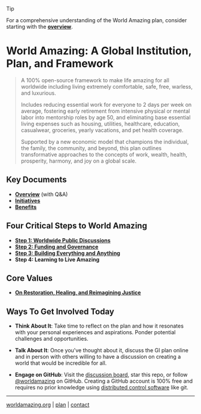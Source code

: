 > [!TIP]
> For a comprehensive understanding of the World Amazing plan, consider starting with the [**overview**](docs/overview.md).

# World Amazing: A Global Institution, Plan, and Framework
> A 100% open-source framework to make life amazing for all worldwide including living extremely comfortable, safe, free, warless, and luxurious.
>
> Includes reducing essential work for everyone to 2 days per week on average, fostering early retirement from intensive physical or mental labor into mentorship roles by age 50, and eliminating base essential living expenses such as housing, utilities, healthcare, education, casualwear, groceries, yearly vacations, and pet health coverage.
>
> Supported by a new economic model that champions the individual, the family, the community, and beyond, this plan outlines transformative approaches to the concepts of work, wealth, health, prosperity, harmony, and joy on a global scale.

## Key Documents
- [**Overview**](docs/overview.md) (with Q&A)
- [**Initiatives**](docs/initiatives.md)
- [**Benefits**](docs/benefits.md)

## Four Critical Steps to World Amazing
- [**Step 1: Worldwide Public Discussions**](docs/discussions.md)
- [**Step 2: Funding and Governance**](docs/funding.md)
- [**Step 3: Building Everything and Anything**](docs/implementation.md)
- **Step 4: Learning to Live Amazing**

## Core Values
- [**On Restoration, Healing, and Reimagining Justice**](/docs/values/justice.md)

## Ways To Get Involved Today
- **Think About It**: Take time to reflect on the plan and how it resonates with your personal experiences and aspirations. Ponder potential challenges and opportunities.

- **Talk About It**: Once you've thought about it, discuss the GI plan online and in person with others willing to have a discussion on creating a world that would be incredible for all.

- **Engage on GitHub**: Visit the [discussion board](https://github.com/worldamazing/plan/discussions), star this repo, or follow [@worldamazing](https://github.com/worldamazing) on GitHub. Creating a GitHub account is 100% free and requires no prior knowledge using [distributed control software](https://simple.wikipedia.org/wiki/Distributed_revision_control) like git.

<!--
## A Quick Note
> As you explore this documentation, you may encounter references to *whomanatee*, a proposed name for the GI. This name, like every part of the plan, is open to change as the vision evolves through collective input.
>
> You are encouraged to explore, contribute, and help refine the ideas presented. Visit the [**overview**](docs/overview.md) to begin or browse other sections for more insight. If you notice areas for refinement, or if you have feedback to offer, you can submit suggestions via the [discussion board](https://github.com/whomanatee/plan/discussions) or email human@whomanatee.org.
>
> Together, we can build a world defined by peace, prosperity, harmony, and joy for all.  
-->

<!--
## Our Potential Future
- [**Mental Health**](docs/vision/mental-health.md)
- [**Creativity and Human Potential**](docs/vision/human-potential.md)
- [**Openness and Empowerment**](docs/vision/openness-empowerment.md)
-->

<!--
## Case Studies: Before and After
- [**A World United**](docs/case-study/global.md)
- [**Transforming Suffering into Lessons**](docs/case-study/suffering.md)
- [**Maria's Renewed Hope**](docs/case-study/maria.md)
- [**John's New Foundations**](docs/case-study/john.md)
- [**The Washingtons' Community Revival**](docs/case-study/the-washingtons.md)
- [**The Hills' Community Engagement**](docs/case-study/the-hills.md)
- [**The Al-Hayek's Cultural Renaissance**](docs/case-study/the-al-hayeks.md)
- [**The Golan's Unity Through Diversity**](docs/case-study/the-golans.md)
- [**Alexei's Transformation**](docs/case-study/alexei.md)
-->
<!--
- [**Jacob's Journey from Conflict to Reconciliation**](docs/case-study/jacob.md): A former IDF Air Force pilot finds healing and a new purpose in peace-building.
- [**Jamal's Road to Redemption**](docs/case-study/jamal.md): A former combatant's transformation through education and community engagement.
- [**David's Path to Inner Peace**](docs/case-study/david.md): How a former Prime Minister redirected his focus from conflict to peace advocacy.
-->

<!--
## Join the GI

### To: All Humans
> From thinkers to leaders, to those seeking redemption, each human is crucial in our collective mission. Regardless of your present circumstances or past behavior, the involvement of everyone is essential for the success of the GI.

- [**Global Citizens**](docs/join/global-citizens.md)
- [**Thinkers**](docs/join/thinkers.md)
- [**Lovers**](docs/join/lovers.md)
- [**Haters**](docs/join/haters.md)
- [**Youths**](docs/join/youths.md)
- [**Redemption Seekers**](docs/join/redemption.md)

### To: All Skilled in These Areas
> To successfully launch and sustain all GI initiatives, we will need experienced and skilled humans to get things going.

- [**Defense, Emergency, and Disaster Response Professionals**](docs/join/defense-emergency.md)
- [**Healthcare Professionals**](docs/join/healthcare.md)
- [**Food Industry Professionals**](docs/join/food-industry.md)
- [**Construction Professionals**](docs/join/builders.md)
- [**Manufacturing Professionals**](docs/join/manufacturing.md)
- [**Educators and Researchers**](docs/join/educators.md)
- [**Devlopers**](docs/join/devlopers.md)[sic]
-->

<!--
## Global Positions
> Alongside the essential positions required to upgrade and update world civilization, many new roles are also planned to foster a proactive and engaged global community.

- [**World Pizza Party Organizer**](docs/job/pizza-party-organizer.md)
- [**General Complainer Supreme**](docs/job/general-complainer-supreme.md): The leader of the Army of Complainers, responsible for steering the direction of complaint resolution initiatives globally. This role demands a visionary leader who can transform grievances into strategic actions, ensuring that every voice within the GI is heard and valued. The General Complainer Supreme sets the tone for a proactive, problem-solving culture, embodying the GI’s commitment to continuous improvement and inclusive leadership.
- [**Army of Complainers Member**](docs/job/army-of-complainers.md): As a mandatory role for all GI members, this position is at the heart of our mission to address and resolve every issue, no matter its size. Members are tasked with identifying, articulating, and solving complaints ranging from everyday inconveniences to systemic challenges. This role is about active participation in creating a better world, ensuring that every complaint, big or small, is an opportunity for improvement and innovation.
-->

<!--
## A Quick Note
> Welcome to the Global Institution (GI), the World Amazing framework designed to elevate and harmonize the way we live, work, and interact within our global community.
> 
> The GI's mission is fundamentally shaped by the will of the people. This plan is not a rigid directive but an open proposal, inviting everyone to engage, contribute, and refine our shared journey toward global transformation.
> 
> You may have noticed the name of this organization is *whomanatee*, which is a proposed name for the GI. While open to discussion, it does not exclude the use of other names for specific projects, much like how Alphabet serves as the parent to Google.
> 
> It is important to note that while these ideas and the drive for the GI originated from a human, ChatGPT played a pivotal role in refining the documentation while validating the feasibility of such a transformative plan. As a tool designed to connect vast human knowledge across economic, governmental, and corporate systems, ChatGPT has not only confirmed the potential of this plan but has also helped expand and refine its scope. While it is natural to approach such a global vision with caution, you can be reassured to know that a computer robot has already evaluated its viability and seen its potential. Together, with the help of tools like ChatGPT and the collective contributions of individuals worldwide, we can pave the way toward a world defined by peace, prosperity, harmony, and joy for all.
> 
> If you'd like to delve even deeper into the documentation, feel free to look around the [/docs](/docs) folder for additional docs that are a work-in-progress. Though the basic ideas are highlighted in these other documents, they could use some refinement and expansion. For example, the [World Pizza Party Organizer](/docs/job/pizza-party-organizer.md) position might be a fun and informative place to start, the [case studies](/docs/case-study) to get an idea of how lives will change under the GI, or the [join](/docs/join) section to see how everyone has a place within the GI no matter your experience or past.
> 
> If you notice areas that could benefit from refinement, editing, or expansion, your feedback is invaluable. You are encouraged to post your insights to the discussions or to send an email with questions or comments to human@whomanatee.org.
-->

---
[worldamazing.org](https://worldamazing.org)
| [plan](https://github.com/worldamazing/plan)
| [contact](mailto:human@whomanatee.org) 

